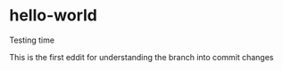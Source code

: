 # hello-world
Testing time

This is the first eddit for understanding the branch into commit changes
